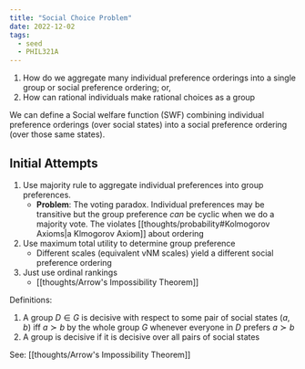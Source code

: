 ```yaml
---
title: "Social Choice Problem"
date: 2022-12-02
tags:
  - seed
  - PHIL321A
---
```


1. How do we aggregate many individual preference orderings into a single group or social preference ordering; or,
2. How can rational individuals make rational choices as a group

We can define a Social welfare function (SWF) combining individual preference orderings (over social states) into a social preference ordering (over those same states).

## Initial Attempts

1. Use majority rule to aggregate individual preferences into group preferences.
   - **Problem**: The voting paradox. Individual preferences may be transitive but the group preference _can_ be cyclic when we do a majority vote. The violates [[thoughts/probability#Kolmogorov Axioms|a Klmogorov Axiom]] about ordering
2. Use maximum total utility to determine group preference
   - Different scales (equivalent vNM scales) yield a different social preference ordering
3. Just use ordinal rankings
   - [[thoughts/Arrow's Impossibility Theorem]]

Definitions:

1. A group $D \in G$ is decisive with respect to some pair of social states $(a,b)$ iff $a \succ b$ by the whole group $G$ whenever everyone in $D$ prefers $a \succ b$
2. A group is decisive if it is decisive over all pairs of social states

See: [[thoughts/Arrow's Impossibility Theorem]]
